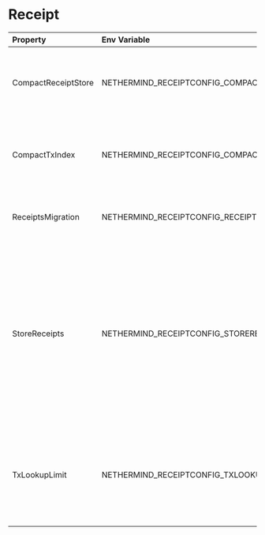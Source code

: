 # Receipt

| Property            | Env Variable                                 | Description                                                                                                                                                                             | Default |
|:--------------------|:---------------------------------------------|:----------------------------------------------------------------------------------------------------------------------------------------------------------------------------------------|:--------|
| CompactReceiptStore | NETHERMIND_RECEIPTCONFIG_COMPACTRECEIPTSTORE | If set to 'true' then reduce receipt db size at expense of rpc performance.                                                                                                             | true    |
| CompactTxIndex      | NETHERMIND_RECEIPTCONFIG_COMPACTTXINDEX      | If set to 'true' then reduce receipt tx index db size at expense of rpc performance.                                                                                                    | true    |
| ReceiptsMigration   | NETHERMIND_RECEIPTCONFIG_RECEIPTSMIGRATION   | If set to 'true' then receipts db will be migrated to new schema.                                                                                                                       | false   |
| StoreReceipts       | NETHERMIND_RECEIPTCONFIG_STORERECEIPTS       | If set to 'false' then transaction receipts will not be stored in the database after a new block is processed. This setting is independent from downloading receipts in fast sync mode. | true    |
| TxLookupLimit       | NETHERMIND_RECEIPTCONFIG_TXLOOKUPLIMIT       | Number of recent blocks to maintain transaction index. 0 to never remove tx index. -1 to never index.                                                                                   | 2350000 |
